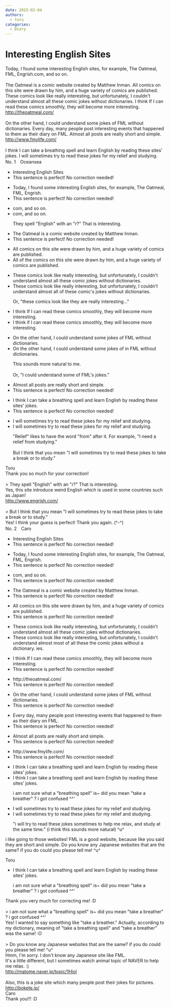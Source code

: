 ```yaml
---
date: 2015-02-04
authors:
  - toru
categories:
  - Diary
---
```


<h1 id="subject_show">Interesting English Sites</h1>
<div class="date" hidden>Feb 4, 2015 23:09</div>
<div id="post"><div id="body_show_ori">
Today, I found some interesting English sites, for example, The Oatmeal, FML, Engrish.com, and so on.<br/><br/>The Oatmeal is a comic website created by Matthew Inman. All comics on this site were drawn by him, and a huge variety of comics are published. These comics look like really interesting, but unfortunately, I couldn't understand almost all these comic jokes without dictionaries. I think If I can read these comics smoothly, they will become more interesting.<br/><a href="http://theoatmeal.com/" target="_blank">http://theoatmeal.com/</a><br/><br/>On the other hand, I could understand some jokes of FML without dictionaries. Every day, many people post interesting events that happened to them as their diary on FML. Almost all posts are really short and simple. <br/><a href="http://www.fmylife.com/" target="_blank">http://www.fmylife.com/</a><br/><br/>I think I can take a breathing spell and learn English by reading these sites' jokes. I will sometimes try to read these jokes for my relief and studying.
</div></div>

<!-- more -->

<div id="block"><div class="first_name"> No. 1　<span class="just_name">Oceansea</span></div><div id="block2">
<ul class="correction_field">
<li class="incorrect">Interesting English Sites</li>
<li class="corrected perfect">This sentence is perfect! No correction needed!</li>
</ul>
<ul class="correction_field">
<li class="incorrect">Today, I found some interesting English sites, for example, The Oatmeal, FML, Engrish.</li>
<li class="corrected perfect">This sentence is perfect! No correction needed!</li>
</ul>
<ul class="correction_field">
<li class="incorrect">com, and so on.</li>
<li class="corrected correct">
com, and so on.
<p class="correction_comment">They spell "English" with an "r?" That is interesting.</p>
</li>
</ul>
<ul class="correction_field">
<li class="incorrect">The Oatmeal is a comic website created by Matthew Inman.</li>
<li class="corrected perfect">This sentence is perfect! No correction needed!</li>
</ul>
<ul class="correction_field">
<li class="incorrect">All comics on this site were drawn by him, and a huge variety of comics are published.</li>
<li class="corrected correct">
All <span class="f_gray">of the</span> comics on this site were drawn by him, and a huge variety of comics are published.
</li>
</ul>
<ul class="correction_field">
<li class="incorrect">These comics look like really interesting, but unfortunately, I couldn't understand almost all these comic jokes without dictionaries.</li>
<li class="corrected correct">
These comics look <span class="f_gray"><span class="sline">like </span></span>really interesting, but unfortunately, I couldn't understand almost all <span class="f_blue">of </span>these comic<span class="f_blue">'s</span> jokes without dictionaries.
<p class="correction_comment">Or, "these comics look like they are really interesting..."</p>
</li>
</ul>
<ul class="correction_field">
<li class="incorrect">I think If I can read these comics smoothly, they will become more interesting.</li>
<li class="corrected correct">
I think <span class="f_red">i</span>f I can read these comics smoothly, they will become more interesting.
</li>
</ul>
<ul class="correction_field">
<li class="incorrect">On the other hand, I could understand some jokes of FML without dictionaries.</li>
<li class="corrected correct">
On the other hand, I could understand some jokes <span class="f_gray"><span class="sline">of </span></span><span class="f_blue">in </span>FML without dictionaries.
<p class="correction_comment">This sounds more natural to me.<br/><br/>Or, "I could understand some of FML's jokes."</p>
</li>
</ul>
<ul class="correction_field">
<li class="incorrect">Almost all posts are really short and simple.</li>
<li class="corrected perfect">This sentence is perfect! No correction needed!</li>
</ul>
<ul class="correction_field">
<li class="incorrect">I think I can take a breathing spell and learn English by reading these sites' jokes.</li>
<li class="corrected perfect">This sentence is perfect! No correction needed!</li>
</ul>
<ul class="correction_field">
<li class="incorrect">I will sometimes try to read these jokes for my relief and studying.</li>
<li class="corrected correct">
I will sometimes try to read these jokes for my relief and studying.
<p class="correction_comment">"Relief" likes to have the word "from" after it. For example, "I need a relief from studying."<br/><br/>But I think that you mean "I will sometimes try to read these jokes to take a break or to study."</p>
</li>
</ul>
</div><div class="name"><span class="just_name">Toru</span><br>
Thank you so much for your correction!<br/><br/>&gt; They spell "English" with an "r?" That is interesting.<br/>Yes, this site introduce weird English which is used in some countries such as Japan!<br/><a href="http://www.engrish.com/" target="_blank">http://www.engrish.com/</a><br/><br/>&gt; But I think that you mean "I will sometimes try to read these jokes to take a break or to study."<br/>Yes! I think your guess is perfect! Thank you again. (^-^)
</div>
</div>
<div id="block"><div class="first_name"> No. 2　<span class="just_name">Caro</span></div><div id="block2">
<ul class="correction_field">
<li class="incorrect">Interesting English Sites</li>
<li class="corrected perfect">This sentence is perfect! No correction needed!</li>
</ul>
<ul class="correction_field">
<li class="incorrect">Today, I found some interesting English sites, for example, The Oatmeal, FML, Engrish.</li>
<li class="corrected perfect">This sentence is perfect! No correction needed!</li>
</ul>
<ul class="correction_field">
<li class="incorrect">com, and so on.</li>
<li class="corrected perfect">This sentence is perfect! No correction needed!</li>
</ul>
<ul class="correction_field">
<li class="incorrect">The Oatmeal is a comic website created by Matthew Inman.</li>
<li class="corrected perfect">This sentence is perfect! No correction needed!</li>
</ul>
<ul class="correction_field">
<li class="incorrect">All comics on this site were drawn by him, and a huge variety of comics are published.</li>
<li class="corrected perfect">This sentence is perfect! No correction needed!</li>
</ul>
<ul class="correction_field">
<li class="incorrect">These comics look like really interesting, but unfortunately, I couldn't understand almost all these comic jokes without dictionaries.</li>
<li class="corrected correct">
These comics look <span class="sline">like</span> really interesting, but unfortunately, I couldn't understand <span class="sline">almost</span> <span class="f_blue">most of </span><span class="sline">all these</span> <span class="f_blue">the </span>comic jokes without <span class="f_blue">a dictionary.</span> <span class="sline">ies.</span>
</li>
</ul>
<ul class="correction_field">
<li class="incorrect">I think If I can read these comics smoothly, they will become more interesting.</li>
<li class="corrected perfect">This sentence is perfect! No correction needed!</li>
</ul>
<ul class="correction_field">
<li class="incorrect">http://theoatmeal.com/</li>
<li class="corrected perfect">This sentence is perfect! No correction needed!</li>
</ul>
<ul class="correction_field">
<li class="incorrect">On the other hand, I could understand some jokes of FML without dictionaries.</li>
<li class="corrected perfect">This sentence is perfect! No correction needed!</li>
</ul>
<ul class="correction_field">
<li class="incorrect">Every day, many people post interesting events that happened to them as their diary on FML.</li>
<li class="corrected perfect">This sentence is perfect! No correction needed!</li>
</ul>
<ul class="correction_field">
<li class="incorrect">Almost all posts are really short and simple.</li>
<li class="corrected perfect">This sentence is perfect! No correction needed!</li>
</ul>
<ul class="correction_field">
<li class="incorrect">http://www.fmylife.com/</li>
<li class="corrected perfect">This sentence is perfect! No correction needed!</li>
</ul>
<ul class="correction_field">
<li class="incorrect">I think I can take a breathing spell and learn English by reading these sites' jokes.</li>
<li class="corrected correct">
I think I can take a breathing spell and learn English by reading these sites' jokes.
<p class="correction_comment">i am not sure what a "breathing spell" is~ did you mean "take a breather" ? i got confused ^^'</p>
</li>
</ul>
<ul class="correction_field">
<li class="incorrect">I will sometimes try to read these jokes for my relief and studying.</li>
<li class="corrected correct">
I will sometimes try to read these jokes for my relief and studying.
<p class="correction_comment">"i will try to read these jokes sometimes to help me relax, and study at the same time." (i think this sounds more natural) ^u^</p>
</li>
</ul>
<p class="comment_small">
 i like going to those websites! FML is a good website, because like you said they are short and simple. Do you know any Japanese websites that are the same? if you do could you please tell me! ^u^
</p>

</div><div class="name"><span class="just_name">Toru</span><br><div class="quote_field"><ul class="correction_field">
<li class="corrected correct">
I think I can take a breathing spell and learn English by reading these sites' jokes.
<p class="correction_comment">
i am not sure what a "breathing spell" is~ did you mean "take a breather" ? i got confused ^^'
</p>
</li>
</ul></div>
Thank you very much for correcting me! :D<br/><br/>&gt; i am not sure what a "breathing spell" is~ did you mean "take a breather" ? i got confused ^^'<br/>Yes! I wanted to say something like "take a breather." Actually, according to my dictionary, meaning of "take a breathing spell" and "take a breather" was the same! :O<br/><br/>&gt; Do you know any Japanese websites that are the same? if you do could you please tell me! ^u^<br/>Hmm, I'm sorry. I don't know any Japanese site like FML. <br/>It's a little different, but I sometimes watch animal topic of NAVER to help me relax. :)<br/><a href="http://matome.naver.jp/topic/1Hiol" target="_blank">http://matome.naver.jp/topic/1Hiol</a><br/><br/>Also, this is a joke site which many people post their jokes for pictures.<br/><a href="http://bokete.jp/" target="_blank">http://bokete.jp/</a>
</div>
<div class="name"><span class="just_name">Caro</span><br>
Thank you!!! :D 
</div>
</div>
